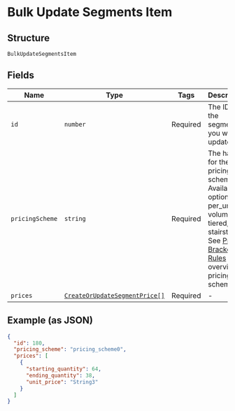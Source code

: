 
# Bulk Update Segments Item

## Structure

`BulkUpdateSegmentsItem`

## Fields

| Name | Type | Tags | Description |
|  --- | --- | --- | --- |
| `id` | `number` | Required | The ID of the segment you want to update. |
| `pricingScheme` | `string` | Required | The handle for the pricing scheme. Available options: per_unit, volume, tiered, stairstep. See [Price Bracket Rules](https://help.chargify.com/products/product-components.html#price-bracket-rules) for an overview of pricing schemes. |
| `prices` | [`CreateOrUpdateSegmentPrice[]`](../../doc/models/create-or-update-segment-price.md) | Required | - |

## Example (as JSON)

```json
{
  "id": 180,
  "pricing_scheme": "pricing_scheme0",
  "prices": [
    {
      "starting_quantity": 64,
      "ending_quantity": 38,
      "unit_price": "String3"
    }
  ]
}
```

